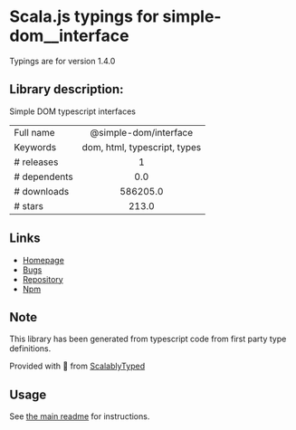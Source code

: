 
# Scala.js typings for simple-dom__interface

Typings are for version 1.4.0

## Library description:
Simple DOM typescript interfaces

|                    |                 |
| ------------------ | :-------------: |
| Full name          | @simple-dom/interface |
| Keywords           | dom, html, typescript, types |
| # releases         | 1 |
| # dependents       | 0.0 |
| # downloads        | 586205.0 |
| # stars            | 213.0 |

## Links
- [Homepage](https://github.com/ember-fastboot/simple-dom#readme)
- [Bugs](https://github.com/ember-fastboot/simple-dom/issues)
- [Repository](https://github.com/ember-fastboot/simple-dom)
- [Npm](https://www.npmjs.com/package/%40simple-dom%2Finterface)
    


## Note
This library has been generated from typescript code from first party type definitions.

Provided with :purple_heart: from [ScalablyTyped](https://github.com/oyvindberg/ScalablyTyped)

## Usage
See [the main readme](../../readme.md) for instructions.


